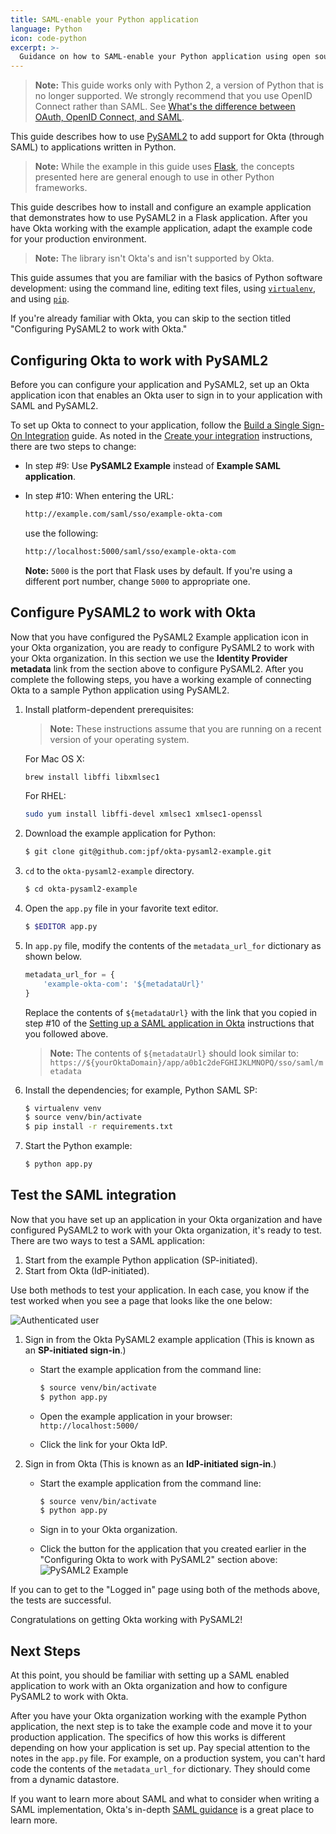 ```yaml
---
title: SAML-enable your Python application
language: Python
icon: code-python
excerpt: >-
  Guidance on how to SAML-enable your Python application using open source PySAML2.
---
```


> **Note:** This guide works only with Python 2, a version of Python that is no longer supported. We strongly recommend that you use OpenID Connect rather than SAML. See [What's the difference between OAuth, OpenID Connect, and SAML](https://www.okta.com/identity-101/whats-the-difference-between-oauth-openid-connect-and-saml/).

This guide describes how to use [PySAML2](https://github.com/rohe/pysaml2) to add support for Okta (through SAML) to applications written in Python.

> **Note:** While the example in this guide uses [Flask](http://flask.pocoo.org/), the concepts presented here are general enough to use in other Python frameworks.

This guide describes how to install and configure an example application that demonstrates how to use PySAML2 in a Flask application. After you have Okta working with the example application, adapt the example code for your production environment.

> **Note:** The library isn't Okta's and isn't supported by Okta.

This guide assumes that you are familiar with the basics of Python software development: using the command line, editing text files, using [`virtualenv`](https://virtualenv.pypa.io/en/latest/), and using [`pip`](https://en.wikipedia.org/wiki/Pip_%28package_manager%29).

If you're already familiar with Okta, you can skip to the section titled "Configuring PySAML2 to work with Okta."

## Configuring Okta to work with PySAML2

Before you can configure your application and PySAML2, set up an Okta application icon that enables an Okta user to sign in to your application with SAML and PySAML2.

To set up Okta to connect to your application, follow the [Build a Single Sign-On Integration](/docs/guides/build-sso-integration/saml2/main/)
guide. As noted in the [Create your integration](/docs/guides/build-sso-integration/saml2/main/#create-your-integration) instructions, there are two steps to change:

* In step \#9: Use **PySAML2 Example** instead of **Example SAML application**.
* In step \#10: When entering the URL:

  ```bash
  http://example.com/saml/sso/example-okta-com
  ```

  use the following:

  ```bash
  http://localhost:5000/saml/sso/example-okta-com
  ```

  **Note:** `5000` is the port that Flask uses by default. If you're using a different port number, change `5000` to appropriate one.

## Configure PySAML2 to work with Okta

Now that you have configured the PySAML2 Example application icon in your Okta organization, you are ready to configure PySAML2 to work with your Okta organization. In this section we use the **Identity Provider metadata** link from the section above to configure PySAML2. After you complete the following steps, you have a working example of connecting Okta to a sample Python application using PySAML2.

1. Install platform-dependent prerequisites:

    > **Note:** These instructions assume that you are running on a recent version of your operating system.

    For Mac OS X:

    ```bash
    brew install libffi libxmlsec1
    ```

    For RHEL:

    ```bash
    sudo yum install libffi-devel xmlsec1 xmlsec1-openssl
    ```

2. Download the example application for Python:

    ```bash
    $ git clone git@github.com:jpf/okta-pysaml2-example.git
    ```

3. `cd` to the `okta-pysaml2-example` directory.

    ```bash
    $ cd okta-pysaml2-example
    ```

4. Open the `app.py` file in your favorite text editor.

    ```bash
    $ $EDITOR app.py
    ```

5. In `app.py` file, modify the contents of the `metadata_url_for` dictionary as shown below.

    ``` python
    metadata_url_for = {
        'example-okta-com': '${metadataUrl}'
    }
    ```

    Replace the contents of `${metadataUrl}` with the link that you copied in step \#10 of the [Setting up a SAML application in Okta](/docs/guides/customize-authz-server/) instructions that you followed above.

    > **Note:** The contents of `${metadataUrl}` should look similar to: `https://${yourOktaDomain}/app/a0b1c2deFGHIJKLMNOPQ/sso/saml/metadata`

7. Install the dependencies; for example, Python SAML SP:

    ```bash
    $ virtualenv venv
    $ source venv/bin/activate
    $ pip install -r requirements.txt
    ```

8. Start the Python example:

    ```bash
    $ python app.py
    ```

## Test the SAML integration

Now that you have set up an application in your Okta organization and have configured PySAML2 to work with your Okta organization, it's ready to test. There are two ways to test a SAML application:

1. Start from the example Python application (SP-initiated).
2. Start from Okta (IdP-initiated).

Use both methods to test your application. In each case, you know if the test worked when you see a page that looks like the one below:

![Authenticated user](/img/pysaml2-authenticated-user.png "Authenticated user")


1. Sign in from the Okta PySAML2 example application (This is known as an **SP-initiated sign-in**.)

    -  Start the example application from the command line:

    	```bash
    	$ source venv/bin/activate
	    $ python app.py
	    ```

    -   Open the example application in your browser:
        `http://localhost:5000/`

    -   Click the link for your Okta IdP.


2. Sign in from Okta (This is known as an **IdP-initiated sign-in**.)

    -  Start the example application from the command line:

        ```bash
        $ source venv/bin/activate
        $ python app.py
	    ```

    -  Sign in to your Okta organization.

    -  Click the button for the application that you created earlier in the "Configuring Okta to work with PySAML2" section above: ![PySAML2 Example](/img/pysaml2-example-okta-chiclet.png "PySAML2 Example")

If you can to get to the "Logged in" page using both of the methods above, the tests are successful.

Congratulations on getting Okta working with PySAML2!

## Next Steps

At this point, you should be familiar with setting up a SAML enabled application to work with an Okta organization and how to configure PySAML2 to work with Okta.

After you have your Okta organization working with the example Python application, the next step is to take the example code and move it to your production application. The specifics of how this works is different depending on how your application is set up. Pay special attention to the notes in the `app.py` file. For example, on a production system, you can't hard code the contents of the `metadata_url_for` dictionary. They should come from a dynamic datastore.

If you want to learn more about SAML and what to consider when writing a SAML implementation, Okta's in-depth [SAML guidance](https://www.okta.com/integrate/documentation/saml/) is a great place to learn more.
